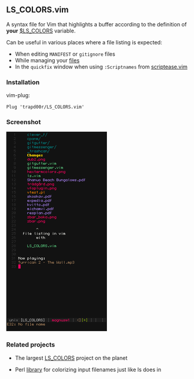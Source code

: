 ## LS_COLORS.vim

A syntax file for Vim that highlights a buffer according to the definition of
**your** [$LS\_COLORS](https://github.com/trapd00r/LS_COLORS) variable.

Can be useful in various places where a file listing is expected:

* When editing `MANIFEST` or `gitignore` files
* While managing your [files](https://github.com/trapd00r/vidir)
* In the `quickfix` window when using `:Scriptnames` from [scriptease.vim](https://github.com/tpope/vim-scriptease)


### Installation

vim-plug:

```vim
Plug 'trapd00r/LS_COLORS.vim'
```

### Screenshot

![screenshot](./extra/screenshot.png?raw=true)

### Related projects

* The largest [LS_COLORS](https://github.com/trapd00r/LS_COLORS) project on the planet

* Perl [library](https://github.com/trapd00r/File::LsColor) for colorizing input filenames just like ls does in

